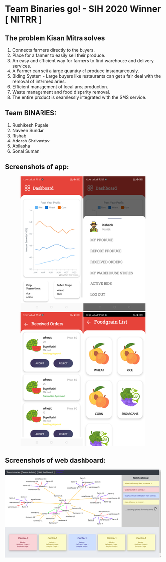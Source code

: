 # Team Binaries go! - SIH 2020 Winner [ NITRR ]

## The problem Kisan Mitra solves
1. Connects farmers directly to the buyers.
1. Place for a farmer to easily sell their produce.
1. An easy and efficient way for farmers to find warehouse and delivery services.
1. A Farmer can sell a large quantity of produce instantaneously.
1. Biding System - Large buyers like restaurants can get a fair deal with the removal of intermediaries.
1. Efficient management of local area production.
1. Waste management and food disparity removal.
1. The entire product is seamlessly integrated with the SMS service.


## Team BINARIES:

1. Rushikesh Pupale
1. Naveen Sundar
1. Rishab
1. Adarsh Shrivastav
1. Abilasha 
1. Sonal Suman

## Screenshots of app:

<div style='text-align:center'>
    <img src='screenshots/farmer_dashboard.png' width='200'>
    <img src='screenshots/farmer_menu.png' width='200'>
    <img src='screenshots/recieved_orders.png' width='200'>
    <img src='screenshots/food_grain_list.png' width='200'>
</div>

## Screenshots of web dashboard:

<img src='screenshots/web_dashboard.png'>
